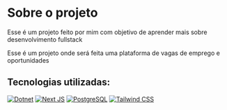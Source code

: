 # Sobre o projeto

Esse é um projeto feito por mim com objetivo de aprender mais sobre desenvolvimento fullstack

Esse é um projeto onde será feita uma plataforma de vagas de emprego e oportunidades

## Tecnologias utilizadas:

[![Dotnet](https://img.shields.io/badge/.NET-5C2D91?style=for-the-badge&logo=.net&logoColor=white)]()
[![Next JS](https://img.shields.io/badge/Next-black?style=for-the-badge&logo=next.js&logoColor=white)]()
[![PostgreSQL](https://img.shields.io/badge/postgres-%23316192.svg?style=for-the-badge&logo=postgresql&logoColor=white)]()
[![Tailwind CSS](https://img.shields.io/badge/tailwindcss-%2338B2AC.svg?style=for-the-badge&logo=tailwind-css&logoColor=white)]()

<!-- [![Redis](https://img.shields.io/badge/redis-%23DD0031.svg?style=for-the-badge&logo=redis&logoColor=white)]() -->
